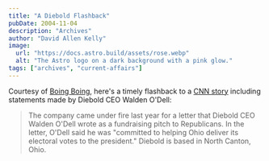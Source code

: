 ```yaml
---
title: "A Diebold Flashback"
pubDate: 2004-11-04
description: "Archives"
author: "David Allen Kelly"
image:
  url: "https://docs.astro.build/assets/rose.webp"
  alt: "The Astro logo on a dark background with a pink glow."
tags: ["archives", "current-affairs"]
---
```


Courtesy of [Boing Boing](http://www.boingboing.net), here's a timely flashback to a [CNN story](http://money.cnn.com/2004/08/30/technology/election_diebold/?cnn=yes) including statements made by Diebold CEO Walden O'Dell:

> The company came under fire last year for a letter that Diebold CEO Walden O'Dell wrote as a fundraising pitch to Republicans. In the letter, O'Dell said he was "committed to helping Ohio deliver its electoral votes to the president." Diebold is based in North Canton, Ohio.
